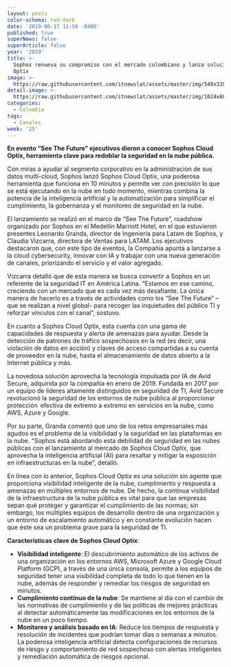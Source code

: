 ```yaml
---
layout: posts
color-schema: red-dark
date: '2019-06-17 11:50 -0400'
published: true
superNews: false
superArticle: false
year: '2019'
title: >-
  Sophos renueva su compromiso con el mercado colombiano y lanza solución Cloud
  Optix 
image: >-
  https://raw.githubusercontent.com/itnewslat/assets/master/img/540x320/Sophos-Future-p.jpg
detail-image: >-
  https://raw.githubusercontent.com/itnewslat/assets/master/img/1024x680/Sophos-Future-g.jpg
categories:
  - Colombia
tags:
  - Canales
week: '25'
---
```

**En evento “See The Future” ejecutivos dieron a conocer Sophos Cloud Optix, herramienta clave para redoblar la seguridad en la nube pública.**

Con miras a ayudar al segmento corporativo en la administración de sus datos multi-cloud, Sophos lanzó Sophos Cloud Optix, una poderosa herramienta que funciona en 10 minutos y permite ver con precisión lo que se está ejecutando en la nube en todo momento, mientras combina la potencia de la inteligencia artificial y la automatización para simplificar el cumplimiento, la gobernanza y el monitoreo de seguridad en la nube. 

El lanzamiento se realizó en el marco de “See The Future”, roadshow organizado por Sophos en el Medellín Marriott Hotel, en el que estuvieron presentes Leonardo Granda, director de Ingeniería para Latam de Sophos, y Claudia Vizcarra, directora de Ventas para LATAM. Los ejecutivos destacaron que, con este tipo de eventos,  la Compañía apunta a  lanzarse a la cloud cybersecurity, innovar con IA y trabajar con una nueva generación de canales, priorizando el servicio y el valor agregado. 

Vizcarra detalló que de esta manera se busca convertir a Sophos en un referente de la seguridad IT en América Latina. “Estamos en ese camino, creciendo con un mercado que es cada vez más desafiante. La única manera de hacerlo es a través de actividades como los “See The Future” –que se realizan a nivel global-  para recoger las inquietudes del público TI y reforzar vínculos con el canal”, sostuvo.

En cuanto a Sophos Cloud Optix, esta cuenta con una gama de capacidades de respuesta y alerta de amenazas para ayudar. Desde la detección de patrones de tráfico sospechosos en la red (es decir, una violación de datos en acción) y claves de acceso compartidas a su cuenta de proveedor en la nube, hasta el almacenamiento de datos abierto a la Internet pública y más.

La novedosa solución aprovecha la tecnología impulsada por IA de Avid Secure, adquirida por la compañía en enero de 2019. Fundada en 2017 por un equipo de líderes altamente distinguidos en seguridad de TI, Avid Secure revolucionó la seguridad de los entornos de nube pública al proporcionar protección  efectiva de extremo a extremo en servicios en la nube, como AWS, Azure y Google.

Por su parte, Granda comentó que uno de los retos empresariales más agudos es el problema de la visibilidad y la seguridad en las plataformas en la nube. "Sophos está abordando esta debilidad de seguridad en las nubes públicas con el lanzamiento al mercado de Sophos Cloud Optix, que aprovecha la inteligencia artificial (AI) para resaltar y mitigar la exposición en infraestructuras en la nube”, detalló.

En línea con lo anterior, Sophos Cloud Optix es una solución sin agente que proporciona visibilidad inteligente de la nube, cumplimiento y respuesta a amenazas en múltiples entornos de nube. De hecho, la continua visibilidad de la infraestructura de la nube pública es vital para que las empresas sepan qué proteger y garantizar el cumplimiento de las normas; sin embargo, los múltiples equipos de desarrollo dentro de una organización y un entorno de escalamiento automático y en constante evolución hacen que éste sea un problema grave para la seguridad de TI.

**Características clave de Sophos Cloud Optix**:

- **Visibilidad inteligente**: El descubrimiento automático de los activos de una organización en los entornos AWS, Microsoft Azure y Google Cloud Platform (GCP), a través de una única consola, permite a los equipos de seguridad tener una visibilidad completa de todo lo que tienen en la nube, además de responder y remediar los riesgos de seguridad en minutos.
- **Cumplimiento continuo de la nube**: Se mantiene al día con el cambio de las normativas de cumplimiento y de las políticas de mejores prácticas al detectar automáticamente las modificaciones en los entornos de la nube en un poco tiempo.
- **Monitoreo y análisis basado en IA**: Reduce los tiempos de respuesta y resolución de incidentes que podrían tomar días o semanas a minutos. La poderosa inteligencia artificial detecta configuraciones de recursos de riesgo y comportamiento de red sospechoso con alertas inteligentes y remediación automática de riesgos opcional.
